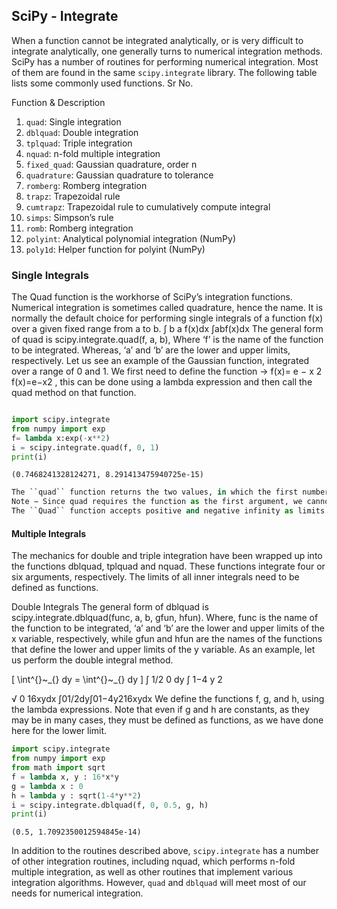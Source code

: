 
## SciPy - Integrate


When a function cannot be integrated analytically, or is very difficult to integrate analytically, one generally turns to numerical integration methods. SciPy has a number of routines for performing numerical integration. Most of them are found in the same ``scipy.integrate`` library. The following table lists some commonly used functions.
Sr No.


Function &amp; Description

1. ``quad``: Single integration
2. ``dblquad``: Double integration
3. ``tplquad``: Triple integration
4. ``nquad``: n-fold multiple integration
5. ``fixed_quad``: Gaussian quadrature, order n
6. ``quadrature``: Gaussian quadrature to tolerance
7. ``romberg``: Romberg integration
8. ``trapz``: Trapezoidal rule
9. ``cumtrapz``: Trapezoidal rule to cumulatively compute integral
10. ``simps``: Simpson’s rule
11. ``romb``: Romberg integration
12. ``polyint``: Analytical polynomial integration (NumPy)
13. ``poly1d``: Helper function for polyint (NumPy)


### Single Integrals
The Quad function is the workhorse of SciPy’s integration functions. Numerical integration is sometimes called quadrature, hence the name. It is normally the default choice for performing single integrals of a function f(x) over a given fixed range from a to b.
∫
b
a
f(x)dx
∫abf(x)dx
The general form of quad is scipy.integrate.quad(f, a, b), Where ‘f’ is the name of the function to be integrated. Whereas, ‘a’ and ‘b’ are the lower and upper limits, respectively. Let us see an example of the Gaussian function, integrated over a range of 0 and 1.
We first need to define the function → 
f(x)=
e
−
x
2
f(x)=e−x2
, this can be done using a lambda expression and then call the quad method on that function.



```python

import scipy.integrate
from numpy import exp
f= lambda x:exp(-x**2)
i = scipy.integrate.quad(f, 0, 1)
print(i)

```

    (0.7468241328124271, 8.291413475940725e-15)



```python
The ``quad`` function returns the two values, in which the first number is the value of integral and the second value is the estimate of the absolute error in the value of integral.
Note − Since quad requires the function as the first argument, we cannot directly pass ``exp`` as the argument. 
The ``Quad`` function accepts positive and negative infinity as limits. The ``Quad`` function can integrate standard predefined NumPy functions of a single variable, such as exp, sin and cos.

```

#### Multiple Integrals

The mechanics for double and triple integration have been wrapped up into the functions dblquad, tplquad and nquad. These functions integrate four or six arguments, respectively. The limits of all inner integrals need to be defined as functions.


Double Integrals
The general form of dblquad is scipy.integrate.dblquad(func, a, b, gfun, hfun). Where, func is the name of the function to be integrated, ‘a’ and ‘b’ are the lower and upper limits of the x variable, respectively, while gfun and hfun are the names of the functions that define the lower and upper limits of the y variable.
As an example, let us perform the double integral method.

\[ \int^{}~_{} dy = \int^{}~_{} dy \]
∫
1/2
0
dy
∫
1−4
y
2

√
0
16xydx
∫01/2dy∫01−4y216xydx
We define the functions f, g, and h, using the lambda expressions. Note that even if g and h are constants, as they may be in many cases, they must be defined as functions, as we have done here for the lower limit.



```python
import scipy.integrate
from numpy import exp
from math import sqrt
f = lambda x, y : 16*x*y
g = lambda x : 0
h = lambda y : sqrt(1-4*y**2)
i = scipy.integrate.dblquad(f, 0, 0.5, g, h)
print(i)

```

    (0.5, 1.7092350012594845e-14)


In addition to the routines described above, ``scipy.integrate`` has a number of other integration routines, including
nquad, which performs n-fold multiple integration, as well as other routines that implement various integration
algorithms. However, ``quad`` and ``dblquad`` will meet most of our needs for numerical integration.


